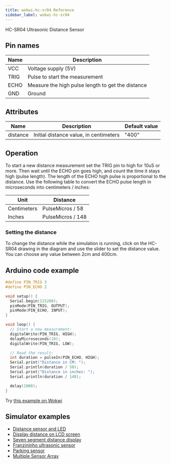 ```yaml
---
title: wokwi-hc-sr04 Reference
sidebar_label: wokwi-hc-sr04
---
```


HC-SR04 Ultrasonic Distance Sensor

<wokwi-hc-sr04 />

## Pin names

| Name | Description                                       |
| ---- | ------------------------------------------------- |
| VCC  | Voltage supply (5V)                               |
| TRIG | Pulse to start the measurement                    |
| ECHO | Measure the high pulse length to get the distance |
| GND  | Ground                                            |

## Attributes

| Name     | Description                            | Default value |
| -------- | -------------------------------------- | ------------- |
| distance | Initial distance value, in centimeters | "400"         |

## Operation

To start a new distance measurement set the TRIG pin to high for 10uS or more. Then wait until the ECHO pin goes high,
and count the time it stays high (pulse length). The length of the ECHO high pulse is proportional to the distance. Use
the following table to convert the ECHO pulse length in microseconds into centimeters / inches:

| Unit        | Distance          |
| ----------- | ----------------- |
| Centimeters | PulseMicros / 58  |
| Inches      | PulseMicros / 148 |

### Setting the distance

To change the distance while the simulation is running, click on the HC-SR04 drawing in the diagram and use the slider
to set the distance value. You can choose any value between 2cm and 400cm.

## Arduino code example

```cpp
#define PIN_TRIG 3
#define PIN_ECHO 2

void setup() {
  Serial.begin(115200);
  pinMode(PIN_TRIG, OUTPUT);
  pinMode(PIN_ECHO, INPUT);
}

void loop() {
  // Start a new measurement:
  digitalWrite(PIN_TRIG, HIGH);
  delayMicroseconds(10);
  digitalWrite(PIN_TRIG, LOW);

  // Read the result:
  int duration = pulseIn(PIN_ECHO, HIGH);
  Serial.print("Distance in CM: ");
  Serial.println(duration / 58);
  Serial.print("Distance in inches: ");
  Serial.println(duration / 148);

  delay(1000);
}
```

Try [this example on Wokwi](https://wokwi.com/projects/304444938977804866)

## Simulator examples

- [Distance sensor and LED](https://wokwi.com/projects/290056311044833800)
- [Display distance on LCD screen](https://wokwi.com/projects/290043622233997832)
- [Seven segment distance display](https://wokwi.com/projects/295030553275532810)
- [Franzininho ultrasonic sensor](https://wokwi.com/projects/302020345098928648)
- [Parking sensor](https://wokwi.com/projects/290964046833779209)
- [Multiple Sensor Array](https://wokwi.com/projects/412101524873288705)

